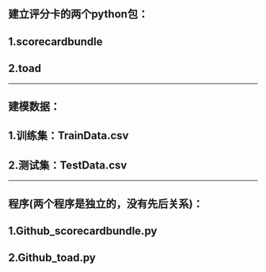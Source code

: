 建立评分卡的两个python包：<br>
-----------------------
1.scorecardbundle<br>
-----------------------
2.toad<br>
-----------------------
-----------------------
建模数据：<br>
-----------------------
1.训练集：TrainData.csv<br>
-----------------------
2.测试集：TestData.csv<br>
-----------------------
-----------------------
程序(两个程序是独立的，没有先后关系)：<br>
-----------------------
1.Github_scorecardbundle.py<br>
-----------------------
2.Github_toad.py<br>
-----------------------
